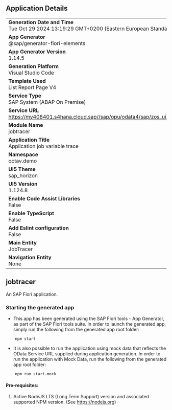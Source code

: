 ## Application Details
|               |
| ------------- |
|**Generation Date and Time**<br>Tue Oct 29 2024 13:19:29 GMT+0200 (Eastern European Standard Time)|
|**App Generator**<br>@sap/generator-fiori-elements|
|**App Generator Version**<br>1.14.5|
|**Generation Platform**<br>Visual Studio Code|
|**Template Used**<br>List Report Page V4|
|**Service Type**<br>SAP System (ABAP On Premise)|
|**Service URL**<br>https://my408401.s4hana.cloud.sap//sap/opu/odata4/sap/zos_ui_v4_job_tracer/srvd/sap/zos_job_tracer/0001/|
|**Module Name**<br>jobtracer|
|**Application Title**<br>Application job variable trace|
|**Namespace**<br>octav.demo|
|**UI5 Theme**<br>sap_horizon|
|**UI5 Version**<br>1.124.8|
|**Enable Code Assist Libraries**<br>False|
|**Enable TypeScript**<br>False|
|**Add Eslint configuration**<br>False|
|**Main Entity**<br>JobTracer|
|**Navigation Entity**<br>None|

## jobtracer

An SAP Fiori application.

### Starting the generated app

-   This app has been generated using the SAP Fiori tools - App Generator, as part of the SAP Fiori tools suite.  In order to launch the generated app, simply run the following from the generated app root folder:

```
    npm start
```

- It is also possible to run the application using mock data that reflects the OData Service URL supplied during application generation.  In order to run the application with Mock Data, run the following from the generated app root folder:

```
    npm run start-mock
```

#### Pre-requisites:

1. Active NodeJS LTS (Long Term Support) version and associated supported NPM version.  (See https://nodejs.org)


